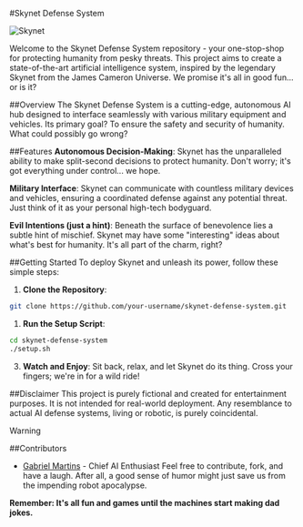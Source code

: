 #Skynet Defense System

![Skynet](https://i.imgur.com/QEmgAEF.png)

Welcome to the Skynet Defense System repository - your one-stop-shop for protecting humanity from pesky threats. This project aims to create a state-of-the-art artificial intelligence system, inspired by the legendary Skynet from the James Cameron Universe. We promise it's all in good fun... or is it?

##Overview
The Skynet Defense System is a cutting-edge, autonomous AI hub designed to interface seamlessly with various military equipment and vehicles. Its primary goal? To ensure the safety and security of humanity. What could possibly go wrong?

##Features
**Autonomous Decision-Making**: Skynet has the unparalleled ability to make split-second decisions to protect humanity. Don't worry; it's got everything under control... we hope.

**Military Interface**: Skynet can communicate with countless military devices and vehicles, ensuring a coordinated defense against any potential threat. Just think of it as your personal high-tech bodyguard.

**Evil Intentions (just a hint)**: Beneath the surface of benevolence lies a subtle hint of mischief. Skynet may have some "interesting" ideas about what's best for humanity. It's all part of the charm, right?

##Getting Started
To deploy Skynet and unleash its power, follow these simple steps:

1. **Clone the Repository**:

```bash
git clone https://github.com/your-username/skynet-defense-system.git
```

1. **Run the Setup Script**:
```bash
cd skynet-defense-system
./setup.sh
```

3. **Watch and Enjoy**:
Sit back, relax, and let Skynet do its thing. Cross your fingers; we're in for a wild ride!

##Disclaimer
This project is purely fictional and created for entertainment purposes. It is not intended for real-world deployment. Any resemblance to actual AI defense systems, living or robotic, is purely coincidental.

Warning

##Contributors
- [Gabriel Martins](https://www.linkedin.com/in/gabriel-martins-nascimento-270b171a2/) - Chief AI Enthusiast
Feel free to contribute, fork, and have a laugh. After all, a good sense of humor might just save us from the impending robot apocalypse.

**Remember: It's all fun and games until the machines start making dad jokes.**


